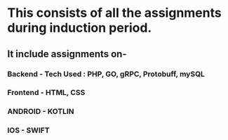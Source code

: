 # This consists of all the assignments during induction period.<br /> #
## It include assignments on-<br /> ##
### Backend - Tech Used : PHP, GO, gRPC, Protobuff, mySQL <br />  ###
### Frontend - HTML, CSS<br /> ###
### ANDROID - KOTLIN<br /> ###
### IOS - SWIFT ###
